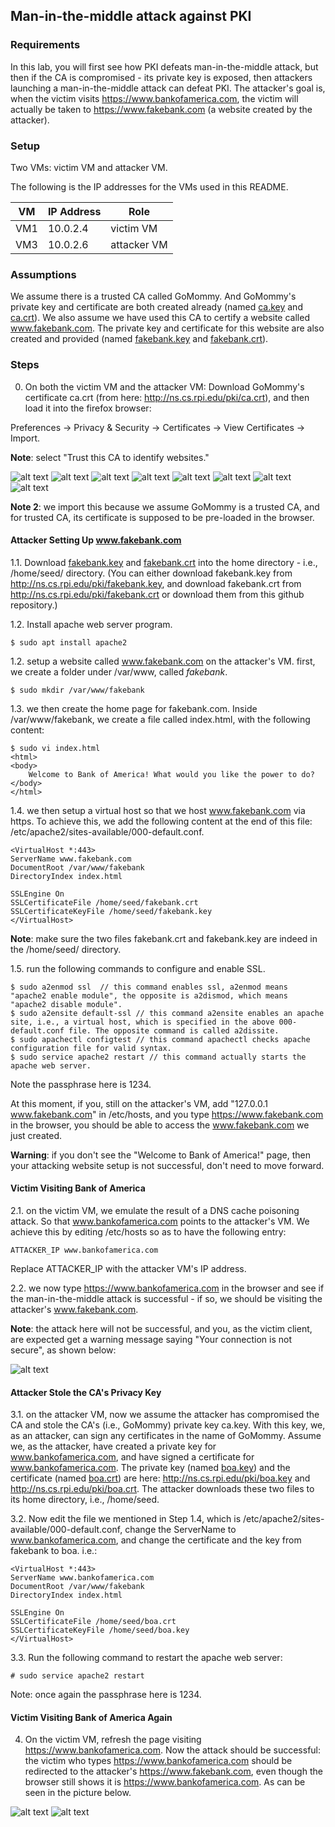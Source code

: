 ## Man-in-the-middle attack against PKI

### Requirements 

In this lab, you will first see how PKI defeats man-in-the-middle attack, but then if the CA is compromised - its private key is exposed, then attackers launching a man-in-the-middle attack can defeat PKI. The attacker's goal is, when the victim visits https://www.bankofamerica.com, the victim will actually be taken to https://www.fakebank.com (a website created by the attacker).

### Setup

Two VMs: victim VM and attacker VM.

The following is the IP addresses for the VMs used in this README.

| VM  |  IP Address   |      Role        |
|-----|---------------|------------------|
| VM1 | 10.0.2.4      |   victim VM      |
| VM3 | 10.0.2.6      |   attacker VM    |


### Assumptions

We assume there is a trusted CA called GoMommy. And GoMommy's private key and certificate are both created already (named [ca.key](keys/ca.key) and [ca.crt](ca.crt)). We also assume we have used this CA to certify a website called www.fakebank.com. The private key and certificate for this website are also created and provided (named [fakebank.key](keys/fakebank.key) and [fakebank.crt](keys/fakebank.crt)).

### Steps

0. On both the victim VM and the attacker VM: Download GoMommy's certificate ca.crt (from here: http://ns.cs.rpi.edu/pki/ca.crt), and then load it into the firefox browser:

Preferences -> Privacy & Security -> Certificates -> View Certificates -> Import.

**Note**: select "Trust this CA to identify websites."

![alt text](images/lab-pki-import-p1.png "Lab pki import")
![alt text](images/lab-pki-import-p2.png "Lab pki import")
![alt text](images/lab-pki-import-p3.png "Lab pki import")
![alt text](images/lab-pki-import-p4.png "Lab pki import")
![alt text](images/lab-pki-import-p5.png "Lab pki import")
![alt text](images/lab-pki-import-p6.png "Lab pki import")
![alt text](images/lab-pki-import-p7.png "Lab pki import")
![alt text](images/lab-pki-import-p8.png "Lab pki import")

<!--(if you don't see Import, use the view-\>zoom out option of your browser)-->

**Note 2**: we import this because we assume GoMommy is a trusted CA, and for trusted CA, its certificate is supposed to be pre-loaded in the browser.

#### Attacker Setting Up www.fakebank.com

1.1. Download [fakebank.key](keys/fakebank.key) and [fakebank.crt](fakebank.crt) into the home directory - i.e., /home/seed/ directory. (You can either download fakebank.key from http://ns.cs.rpi.edu/pki/fakebank.key, and download fakebank.crt from http://ns.cs.rpi.edu/pki/fakebank.crt or download them from this github repository.)

1.2. Install apache web server program.

```console
$ sudo apt install apache2
```

1.2. setup a website called www.fakebank.com on the attacker's VM. first, we create a folder under /var/www, called *fakebank*.

```console
$ sudo mkdir /var/www/fakebank
```

1.3. we then create the home page for fakebank.com. Inside /var/www/fakebank, we create a file called index.html, with the following content:

```console
$ sudo vi index.html
<html>
<body>
	Welcome to Bank of America! What would you like the power to do?
</body>
</html>
```

1.4. we then setup a virtual host so that we host www.fakebank.com via https. To achieve this, we add the following content at the end of this file: /etc/apache2/sites-available/000-default.conf.

```console
<VirtualHost *:443>
ServerName www.fakebank.com
DocumentRoot /var/www/fakebank
DirectoryIndex index.html

SSLEngine On
SSLCertificateFile /home/seed/fakebank.crt
SSLCertificateKeyFile /home/seed/fakebank.key
</VirtualHost>
```

**Note**: make sure the two files fakebank.crt and fakebank.key are indeed in the /home/seed/ directory.

1.5. run the following commands to configure and enable SSL.

```console
$ sudo a2enmod ssl	// this command enables ssl, a2enmod means "apache2 enable module", the opposite is a2dismod, which means "apache2 disable module".
$ sudo a2ensite default-ssl	// this command a2ensite enables an apache site, i.e., a virtual host, which is specified in the above 000-default.conf file. The opposite command is called a2dissite.
$ sudo apachectl configtest	// this command apachectl checks apache configuration file for valid syntax.
$ sudo service apache2 restart // this command actually starts the apache web server.
```

Note the passphrase here is 1234.

At this moment, if you, still on the attacker's VM, add "127.0.0.1 www.fakebank.com" in /etc/hosts, and you type https://www.fakebank.com in the browser, you should be able to access the www.fakebank.com we just created.

**Warning**: if you don't see the "Welcome to Bank of America!" page, then your attacking website setup is not successful, don't need to move forward.

#### Victim Visiting Bank of America

2.1. on the victim VM, we emulate the result of a DNS cache poisoning attack. So that www.bankofamerica.com points to the attacker's VM. We achieve this by editing /etc/hosts so as to have the following entry:

```console
ATTACKER_IP	www.bankofamerica.com
```

Replace ATTACKER_IP with the attacker VM's IP address.

2.2. we now type https://www.bankofamerica.com in the browser and see if the man-in-the-middle attack is successful - if so, we should be visiting the attacker's www.fakebank.com.

**Note**: the attack here will not be successful, and you, as the victim client, are expected get a warning message saying "Your connection is not secure", as shown below:

![alt text](images/lab-pki-insecure.png "Lab pki insecure")

#### Attacker Stole the CA's Privacy Key

3.1. on the attacker VM, now we assume the attacker has compromised the CA and stole the CA's (i.e., GoMommy) private key ca.key. With this key, we, as an attacker, can sign any certificates in the name of GoMommy. Assume we, as the attacker, have created a private key for www.bankofamerica.com, and have signed a certificate for www.bankofamerica.com. The private key (named [boa.key](keys/boa.key)) and the certificate (named [boa.crt](keys/boa.crt)) are here: http://ns.cs.rpi.edu/pki/boa.key and http://ns.cs.rpi.edu/pki/boa.crt. The attacker downloads these two files to its home directory, i.e., /home/seed.

3.2. Now edit the file we mentioned in Step 1.4, which is /etc/apache2/sites-available/000-default.conf, change the ServerName to www.bankofamerica.com, and change the certificate and the key from fakebank to boa. i.e.:

```console
<VirtualHost *:443>
ServerName www.bankofamerica.com
DocumentRoot /var/www/fakebank
DirectoryIndex index.html

SSLEngine On
SSLCertificateFile /home/seed/boa.crt
SSLCertificateKeyFile /home/seed/boa.key
</VirtualHost>
```

3.3. Run the following command to restart the apache web server:

```console
# sudo service apache2 restart
```

Note: once again the passphrase here is 1234.

#### Victim Visiting Bank of America Again

4. On the victim VM, refresh the page visiting https://www.bankofamerica.com. Now the attack should be successful: the victim who types https://www.bankofamerica.com should be redirected to the attacker's https://www.fakebank.com, even though the browser still shows it is https://www.bankofamerica.com. As can be seen in the picture below.

![alt text](images/lab-pki-refresh.png "Lab pki attack refresh page")
![alt text](images/lab-pki-success.png "Lab pki attack success")
